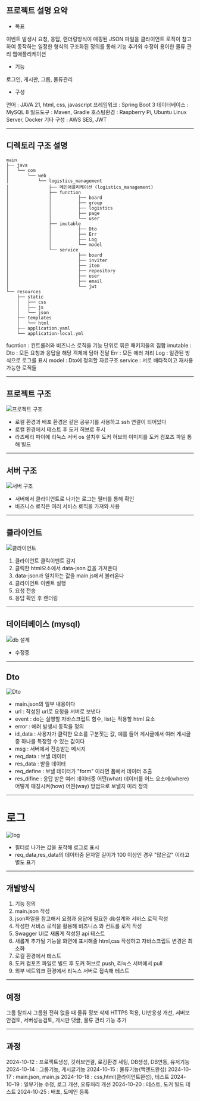 ## 프로젝트 설명 요약

+ 목표

이벤트 발생시 요청, 응답, 랜더링방식이 매핑된 JSON 파일을 클라이언트 로직이 참고하여 동작하는
일정한 형식의 구조화된 정의를 통해 기능 추가와 수정이 용이한 물류 관리 웹애플리케이션

+ 기능 

로그인, 게시판, 그룹, 물류관리

+ 구성

언어 : JAVA 21, html, css, javascript
프레임워크 : Spring Boot 3
데이터베이스 : MySQL 8
빌드도구 : Maven, Gradle
호스팅환경 : Raspberry Pi, Ubuntu Linux Server, Docker
기타 구성 : AWS SES, JWT


-------------------------------------------------------------------------------------------------



## 디렉토리 구조 설명

```plaintext
main
├── java
│   └── com
│       └── web
│           └── logistics_management
│               ├── 메인애플리케이션 (logistics_management)
│               ├── function
│               │          ├── board
│               │          ├── group
│               │          ├── logistics
│               │          ├── page
│               │          └── user
│               ├── imutable
│               │          ├── Dto
│               │          ├── Err
│               │          ├── Log
│               │          └── model
│               └── service
│                          ├── board
│                          ├── inviter
│                          ├── item
│                          ├── repository
│                          ├── user
│                          ├── email
│                          └── jwt
└── resources
    ├── static
    │   ├── css
    │   ├── js
    │   └── json
    ├── templates
    │   └── html
    ├── application.yaml
    └── application-local.yml
```


fucntion : 컨트롤러와 비즈니스 로직을 기능 단위로 묶은 패키지들의 집합
imutable :
           Dto : 모든 요청과 응답을 해당 객체에 담아 전달
           Err : 모든 에러 처리
           Log : 일관된 방식으로 로그를 표시
           model : Dto에 정의할 자료구조
service  : 서로 배타적이고 재사용 가능한 로직들



-------------------------------------------------------------------------------------------------



## 프로젝트 구조

![프로젝트 구조](./images/all.png)

+ 로컬 환경과 배포 환경은 같은 공유기를 사용하고 ssh 연결이 되어있다
+ 로컬 환경에서 테스트 후 도커 허브로 푸시
+ 라즈베리 파이에 리눅스 서버 os 설치후 도커 허브의 이미지를 도커 컴포즈 파일 통해 빌드



-------------------------------------------------------------------------------------------------



## 서버 구조

![서버 구조](./images/server.png)

+ 서버에서 클라이언트로 나가는 로그는 필터를 통해 확인
+ 비즈니스 로직은 여러 서비스 로직을 가져와 사용


-------------------------------------------------------------------------------------------------



## 클라이언트

![클라이언트](./images/cli.png)

1. 클라이언트 클릭이벤트 감지
2. 클릭한 html요소에서 data-json 값을 가져온다
3. data-json과 일치하는 값을 main.js에서 불러온다
4. 클라이언트 이벤트 실행
5. 요청 전송
6. 응답 확인 후 랜더링



-------------------------------------------------------------------------------------------------



## 데이터베이스 (mysql)

![db 설계](./images/db.png)

+ 수정중


-------------------------------------------------------------------------------------------------



## Dto

![Dto](./images/dto.png)

+ main.json의 일부 내용이다
+ url : 작성된 url로 요청을 서버로 보낸다
+ event : do는 실행할 자바스크립트 함수, list는 적용할 html 요소
+ error : 에러 발생시 동작을 정의
+ id_data : 사용자가 클릭한 요소를 구분짓는 값, 예를 들어 게시글에서 여러 게시글 중 하나를 특정할 수 있는 값이다
+ msg : 서버에서 전송받는 메시지
+ req_data : 보낼 데이터
+ res_data : 받을 데이터
+ req_define : 보낼 데이터가 "form" 이라면 폼에서 데이터 추출
+ res_difine : 응답 받은 여러 데이터중 어떤(what) 데이터를 어느 요소에(where) 어떻게 매칭시켜(how) 어떤(way) 방법으로 보낼지 미리 정의



-------------------------------------------------------------------------------------------------



# 로그
![log](./images/logs.png)

+ 필터로 나가는 값을 포착해 로그로 표시
+ req_data,res_data의 데이터중 문자열 길이가 100 이상인 경우 "많은값" 이라고 별도 표기



-------------------------------------------------------------------------------------------------



## 개발방식

1. 기능 정의
2. main.json 작성
3. json파일을 참고해서 요청과 응답에 필요한 db설계와 서비스 로직 작성
4. 작성한 서비스 로직을 활용해 비즈니스 와 컨트롤 로직 작성
5. Swagger UI로 새롭게 작성된 api 테스트
6. 새롭게 추가될 기능을 화면에 표시해줄 html,css 작성하고 자바스크립트 변경은 최소화
7. 로컬 환경에서 테스트
8. 도커 컴포즈 파일로 빌드 후 도커 허브로 push, 리눅스 서버에서 pull
9. 외부 네트워크 환경에서 리눅스 서버로 접속해 테스트




-------------------------------------------------------------------------------------------------



## 예정
그룹 탈퇴시 그룹원 전혀 없을 때 물류 정보 삭제
HTTPS 적용, UI반응성 개선, 서버보안검토, 서버성능검토, 게시판 댓글, 물류 관리 기능 추가


-------------------------------------------------------------------------------------------------


## 과정

2024-10-12 : 프로젝트생성, 깃허브연결, 로깅환경 세팅, DB생성, DB연동, 유저기능
2024-10-14 : 그룹기능, 게시글기능
2024-10-15 : 물류기능(백엔드완성)
2024-10-17 : main.json, main.js
2024-10-18 : css,html(클라이언트완성), 테스트
2024-10-19 : 일부기능 수정, 로그 개선, 오류처리 개선
2024-10-20 : 테스트, 도커 빌드 테스트
2024-10-25 : 배포, 도메인 등록



